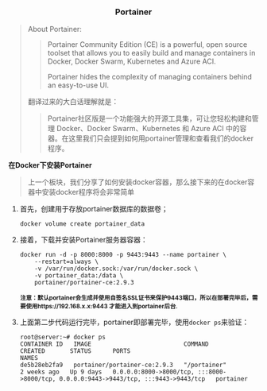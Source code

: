 <center><h3>Portainer</h3></center>

> About Portainer:
>
> > Portainer Community Edition (CE)  is a powerful, open source toolset that allows you to easily build and manage containers in Docker, Docker Swarm, Kubernetes and Azure ACI.
> >
> > Portainer hides the complexity of managing containers behind an easy-to-use UI. 
>
> 翻译过来的大白话理解就是：
>
> > Portainer社区版是一个功能强大的开源工具集，可让您轻松构建和管理 Docker、Docker Swarm、Kubernetes 和 Azure ACI 中的容器。在这里我们只会提到如何用portainer管理和查看我们的docker程序。



**在Docker下安装Portainer**

> 上一个板块，我们分享了如何安装docker容器，那么接下来的在docker容器中安装docker程序将会非常简单

1. 首先，创建用于存放portainer数据库的数据卷；
   ```shell
   docker volume create portainer_data
   ```

2. 接着，下载并安装Portainer服务器容器：
   ```shell
   docker run -d -p 8000:8000 -p 9443:9443 --name portainer \
       --restart=always \
       -v /var/run/docker.sock:/var/run/docker.sock \
       -v portainer_data:/data \
       portainer/portainer-ce:2.9.3
   ```

   <small><b>注意：默认portainer会生成并使用自签名SSL证书来保护9443端口，所以在部署完毕后，需要使用https://192.168.x.x:9443 才能进入到portainer后台</b></small>.

3. 上面第二步代码运行完毕，portainer即部署完毕，使用`docker ps`来验证：
   ```shell
   root@server:~# docker ps
   CONTAINER ID   IMAGE                          COMMAND                  CREATED       STATUS      PORTS                                                                                  NAMES             
   de5b28eb2fa9   portainer/portainer-ce:2.9.3   "/portainer"             2 weeks ago   Up 9 days   0.0.0.0:8000->8000/tcp, :::8000->8000/tcp, 0.0.0.0:9443->9443/tcp, :::9443->9443/tcp   portainer
   ```





